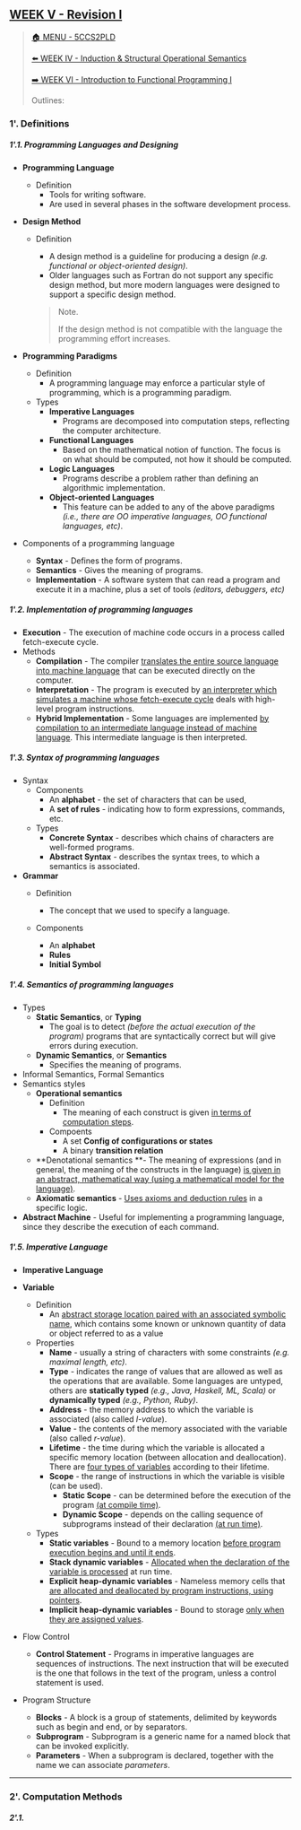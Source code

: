 ## [WEEK V - Revision I](https://keats.kcl.ac.uk/pluginfile.php/9681310/mod_resource/content/6/Week5-revision.pdf)

>[🏠 MENU - 5CCS2PLD](year2/5ccs2pld.md)
>
>[⬅️ WEEK IV - Induction & Structural Operational Semantics](year2/5ccs2pld/w4.md)
>
>[➡️ WEEK VI - Introduction to Functional Programming I](year2/5ccs2pld/w6.md)
>
>Outlines:
>
>



### 1'. Definitions

##### 1'.1. Programming Languages and Designing

- **Programming Language**

  - Definition
    - Tools for writing software. 
    - Are used in several phases in the software development process. 

- **Design Method**

  - Definition
    - A design method is a guideline for producing a design *(e.g. functional or object-oriented design)*.
    - Older languages such as Fortran do not support any specific design method, but more modern languages were designed to support a specific design method. 
    
    > Note.
    >
    > If the design method is not compatible with the language the programming effort increases.

- **Programming Paradigms**

  - Definition
    - A programming language may enforce a particular style of programming, which is a programming paradigm.
  - Types
    - **Imperative Languages**
      - Programs are decomposed into computation steps, reflecting the computer architecture.
    - **Functional Languages**
      - Based on the mathematical notion of function. The focus is on what should be computed, not how it should be computed.
    - **Logic Languages**
      - Programs describe a problem rather than defining an algorithmic implementation.
    - **Object-oriented Languages**
      - This feature can be added to any of the above paradigms *(i.e., there are OO imperative languages, OO functional languages, etc)*.

- Components of a programming language
  - **Syntax** - Defines the form of programs. 
  - **Semantics** - Gives the meaning of programs. 
  - **Implementation** - A software system that can read a program and execute it in a machine, plus a set of tools *(editors, debuggers, etc)*

##### 1'.2. Implementation of programming languages

- **Execution** - The execution of machine code occurs in a process called fetch-execute cycle.
- Methods
  - **Compilation** - The compiler <u>translates the entire source language into machine language</u> that can be executed directly on the computer.
  - **Interpretation** - The program is executed by <u>an interpreter which simulates a machine whose fetch-execute cycle</u> deals with high-level program instructions.
  - **Hybrid Implementation** - Some languages are implemented <u>by compilation to an intermediate language instead of machine language</u>. This intermediate language is then interpreted.

##### 1'.3. Syntax of programming languages

- Syntax
  - Components
    - An **alphabet** - the set of characters that can be used,
    - A **set of rules** - indicating how to form expressions, commands, etc.
  - Types
    - **Concrete Syntax** - describes which chains of characters are well-formed programs.
    - **Abstract Syntax** - describes the syntax trees, to which a semantics is associated.
- **Grammar**
  - Definition
    - The concept that we used to specify a language.

  - Components
    - An **alphabet**
    - **Rules**
    - **Initial Symbol**


##### 1'.4. Semantics of programming languages

- Types
  - **Static Semantics**, or **Typing** 
    - The goal is to detect *(before the actual execution of the program)* programs that are syntactically correct but will give errors during execution.
  - **Dynamic Semantics**, or **Semantics** 
    - Specifies the meaning of programs.
- Informal Semantics, Formal Semantics
- Semantics styles
  - **Operational semantics** 
    - Definition
      - The meaning of each construct is given <u>in terms of computation steps</u>. 
    - Compoents
      - A set **Config of configurations or states**
      - A binary **transition relation**
  - **Denotational semantics **- The meaning of expressions (and in general, the meaning of the constructs in the language) <u>is given in an abstract, mathematical way (using a mathematical model for the language)</u>. 
  - **Axiomatic semantics** - <u>Uses axioms and deduction rules</u> in a specific logic. 
- **Abstract Machine** - Useful for implementing a programming language, since they describe the execution of each command.

##### 1'.5. Imperative Language

- **Imperative Language**
- **Variable**
  - Definition
    - An <u>abstract storage location paired with an associated symbolic name</u>, which contains some known or unknown quantity of data or object referred to as a value
  - Properties
    - **Name** - usually a string of characters with some constraints *(e.g. maximal length, etc)*.
    - **Type** - indicates the range of values that are allowed as well as the operations that are available. Some languages are untyped, others are **statically typed** *(e.g., Java, Haskell, ML, Scala)* or **dynamically typed** *(e.g., Python, Ruby)*.
    - **Address** - the memory address to which the variable is associated (also called *l-value*).
    - **Value** - the contents of the memory associated with the variable (also called *r-value*).
    - **Lifetime** - the time during which the variable is allocated a specific memory location (between allocation and deallocation). There are <u>four types of variables</u> according to their lifetime.
    - **Scope** - the range of instructions in which the variable is visible (can be used).
      - **Static Scope** - can be determined before the execution of the program <u>(at compile time)</u>.
      - **Dynamic Scope** - depends on the calling sequence of subprograms instead of their declaration <u>(at run time)</u>.
  - Types
    - **Static variables** - Bound to a memory location <u>before program execution begins and until it ends</u>.
    - **Stack dynamic variables** - <u>Allocated when the declaration of the variable is processed</u> at run time.
    - **Explicit heap-dynamic variables** - Nameless memory cells that <u>are allocated and deallocated by program instructions, using pointers</u>.
    - **Implicit heap-dynamic variables** - Bound to storage <u>only when they are assigned values</u>.
- Flow Control
  - **Control Statement** - Programs in imperative languages are sequences of instructions. The next instruction that will be executed is the one that follows in the text of the program, unless a control statement is used.

- Program Structure
  - **Blocks** - A block is a group of statements, delimited by keywords such as begin and end, or by separators. 
  - **Subprogram** - Subprogram is a generic name for a named block that can be invoked explicitly.
  - **Parameters** - When a subprogram is declared, together with the name we can associate *parameters*. 


---

### 2'. Computation Methods

##### 2'.1. 





